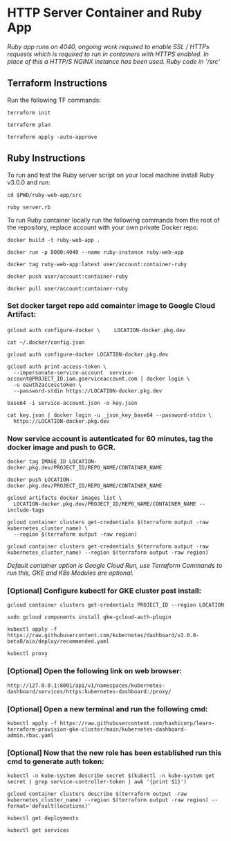 # HTTP Server Container and Ruby App
*Ruby app runs on 4040, ongoing work required to enable SSL / HTTPs requests which is required to run in containers with HTTPS enabled.  In place of this a HTTP/S NGINX instance has been used.  Ruby code in '/src'*

## Terraform Instructions

Run the following TF commands:

`terraform init`

`terraform plan`

`terraform apply -auto-approve`

## Ruby Instructions

To run and test the Ruby server script on your local machine install Ruby v3.0.0 and run:

`cd $PWD/ruby-web-app/src`

`ruby server.rb`

To run Ruby container locally run the following commands from the root of the repository, replace account with your own private Docker repo.

`docker build -t ruby-web-app .`

`docker run -p 8000:4040 --name ruby-instance ruby-web-app`

`docker tag ruby-web-app:latest user/account:container-ruby`

`docker push user/account:container-ruby`

`docker pull user/account:container-ruby`

### Set docker target repo add  comainter image to Google Cloud Artifact:

`gcloud auth configure-docker \`
`    LOCATION-docker.pkg.dev`

`cat ~/.docker/config.json`

`gcloud auth configure-docker LOCATION-docker.pkg.dev`

```
gcloud auth print-access-token \
  --impersonate-service-account  service-account@PROJECT_ID.iam.gserviceaccount.com | docker login \
  -u oauth2accesstoken \
  --password-stdin https://LOCATION-docker.pkg.dev
```

`base64 -i service-account.json -o key.json`

```
cat key.json | docker login -u _json_key_base64 --password-stdin \
  https://LOCATION-docker.pkg.dev
```

### Now service account is autenticated for 60 minutes, tag the docker image and push to GCR.

`docker tag IMAGE_ID LOCATION-docker.pkg.dev/PROJECT_ID/REPO_NAME/CONTAINER_NAME`

`docker push LOCATION-docker.pkg.dev/PROJECT_ID/REPO_NAME/CONTAINER_NAME`

```
gcloud artifacts docker images list \
  LOCATION-docker.pkg.dev/PROJECT_ID/REPO_NAME/CONTAINER_NAME --include-tags
```

```
gcloud container clusters get-credentials $(terraform output -raw kubernetes_cluster_name) \
  --region $(terraform output -raw region)
```

`gcloud container clusters get-credentials $(terraform output -raw kubernetes_cluster_name) --region $(terraform output -raw region)`

*Default container option is Google Cloud Run, use Terraform Commands to run this, GKE and K8s Modules are optional.*

### [Optional] Configure kubectl for GKE cluster post install:

`gcloud container clusters get-credentials PROJECT_ID --region LOCATION`

`sudo gcloud components install gke-gcloud-auth-plugin`

`kubectl apply -f https://raw.githubusercontent.com/kubernetes/dashboard/v2.0.0-beta8/aio/deploy/recommended.yaml`

`kubectl proxy`

### [Optional] Open the following link on web browser:
`http://127.0.0.1:8001/api/v1/namespaces/kubernetes-dashboard/services/https:kubernetes-dashboard:/proxy/`

### [Optional] Open a new terminal and run the following cmd:
`kubectl apply -f https://raw.githubusercontent.com/hashicorp/learn-terraform-provision-gke-cluster/main/kubernetes-dashboard-admin.rbac.yaml`

### [Optional] Now that the new role has been established run this cmd to generate auth token:
`kubectl -n kube-system describe secret $(kubectl -n kube-system get secret | grep service-controller-token | awk '{print $1}')`

`gcloud container clusters describe $(terraform output -raw kubernetes_cluster_name) --region $(terraform output -raw region) --format='default(locations)'`

`kubectl get deployments`

`kubectl get services`
